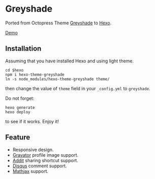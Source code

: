 # Greyshade

Ported from Octopress Theme [Greyshade](https://github.com/shashankmehta/greyshade)
to [Hexo](https://github.com/tommy351/hexo).

[Demo](https://nuklly.github.io)

## Installation

Assuming that you have installed Hexo and using light theme.

    cd $hexo
    npm i hexo-theme-greyshade
    ln -s node_modules/hexo-theme-greyshade theme/

then change the value of `theme` field in your `_config.yml` to `greyshade`.

Do not forget:

    hexo generate
    hexo deploy

to see if it works. Enjoy it!

## Feature

- Responsive design.
- [Gravator](https://gravatar.com/) profile image support.
- [Addit](http://www.addthis.com/) sharing shortcut support.
- [Disqus](http://disqus.com/) comment support.
- [Mathjax](http://www.mathjax.org/) support.
